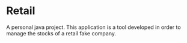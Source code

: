 # Retail
A personal java project. This application is a tool developed in order to manage the stocks of a retail fake company.
